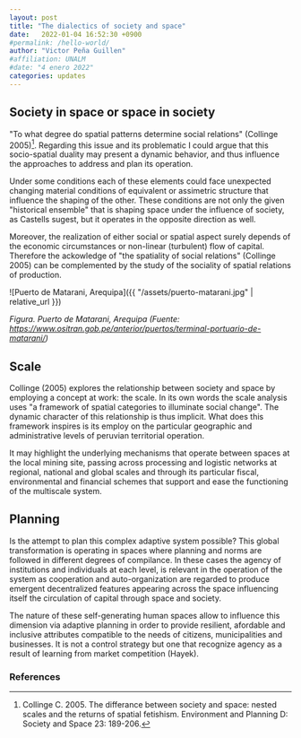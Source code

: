 ```yaml
---
layout: post
title: "The dialectics of society and space"
date:   2022-01-04 16:52:30 +0900
#permalink: /hello-world/
author: "Victor Peña Guillen"
#affiliation: UNALM
#date: "4 enero 2022"
categories: updates
---
```


## Society in space or space in society

"To what degree do spatial patterns determine social relations" (Collinge 2005)[^1]. Regarding this issue and its problematic I could argue that this socio-spatial duality may present a dynamic behavior, and thus influence the approaches to address and plan its operation.

Under some conditions each of these elements could face unexpected changing material conditions of equivalent or assimetric structure that influence the shaping of the other. These conditions are not only the given "historical ensemble" that is shaping space under the influence of society, as Castells sugest, but it operates in the opposite direction as well.

Moreover, the realization of either social or spatial aspect surely depends of the economic circumstances or non-linear (turbulent) flow of capital. 
Therefore the ackowledge of "the spatiality of social relations" (Collinge 2005) can be complemented by the study of the sociality of spatial relations of production.

![Puerto de Matarani, Arequipa]({{ "/assets/puerto-matarani.jpg" | relative_url }})

*Figura. Puerto de Matarani, Arequipa (Fuente: <https://www.ositran.gob.pe/anterior/puertos/terminal-portuario-de-matarani/>)*

## Scale

Collinge (2005) explores the relationship between society and space by employing a concept at work: the scale. In its own words the scale analysis uses "a framework of spatial categories to illuminate social change". The dynamic character of this relationship is thus implicit. What does this framework inspires is its employ on the particular geographic and administrative levels of peruvian territorial operation.

It may highlight the underlying mechanisms that operate between spaces at the local mining site, passing  across processing and logistic networks at regional, national and global scales and through its particular fiscal, environmental and financial schemes that support and ease the functioning of the multiscale system.

## Planning

Is the attempt to plan this complex adaptive system possible?
This global transformation is operating in spaces where planning and norms are followed in different degrees of compilance. In these cases the agency of institutions and individuals at each level, is relevant in the operation of the system as cooperation and auto-organization are regarded to produce emergent decentralized features appearing across the space influencing itself the circulation of capital through space and society.

The nature of these self-generating human spaces allow to influence this dimension via adaptive planning in order to provide resilient, afordable and inclusive attributes compatible to the needs of citizens, municipalities and businesses. It is not a control strategy but one that recognize agency as a result of learning from market competition (Hayek).

### References

[^1]: Collinge C. 2005. The differance between society and space: nested scales and the returns of spatial fetishism. Environment and Planning D: Society and Space 23: 189-206.
